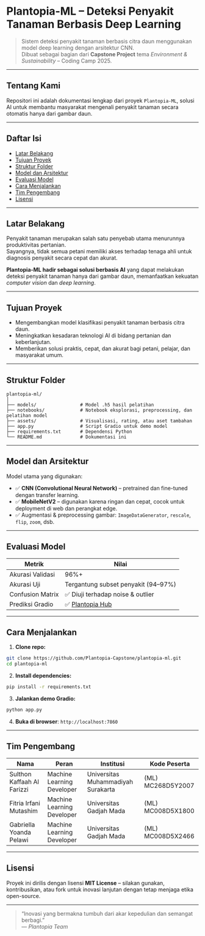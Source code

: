 # Plantopia-ML – Deteksi Penyakit Tanaman Berbasis Deep Learning

> Sistem deteksi penyakit tanaman berbasis citra daun menggunakan model deep learning dengan arsitektur CNN.  
> Dibuat sebagai bagian dari **Capstone Project** tema _Environment & Sustainability_ – Coding Camp 2025.

---

## Tentang Kami

Repositori ini adalah dokumentasi lengkap dari proyek `Plantopia-ML`, solusi AI untuk membantu masyarakat mengenali penyakit tanaman secara otomatis hanya dari gambar daun.

---

## Daftar Isi

- [Latar Belakang](#-latar-belakang)
- [Tujuan Proyek](#-tujuan-proyek)
- [Struktur Folder](#-struktur-folder)
- [Model dan Arsitektur](#-model-dan-arsitektur)
- [Evaluasi Model](#-evaluasi-model)
- [Cara Menjalankan](#-cara-menjalankan)
- [Tim Pengembang](#-tim-pengembang)
- [Lisensi](#-lisensi)

---

## Latar Belakang

Penyakit tanaman merupakan salah satu penyebab utama menurunnya produktivitas pertanian.  
Sayangnya, tidak semua petani memiliki akses terhadap tenaga ahli untuk diagnosis penyakit secara cepat dan akurat.

**Plantopia-ML hadir sebagai solusi berbasis AI** yang dapat melakukan deteksi penyakit tanaman hanya dari gambar daun, memanfaatkan kekuatan _computer vision_ dan _deep learning_.

---

## Tujuan Proyek

- Mengembangkan model klasifikasi penyakit tanaman berbasis citra daun.
- Meningkatkan kesadaran teknologi AI di bidang pertanian dan keberlanjutan.
- Memberikan solusi praktis, cepat, dan akurat bagi petani, pelajar, dan masyarakat umum.

---

## Struktur Folder

```
plantopia-ml/
│
├── models/                # Model .h5 hasil pelatihan
├── notebooks/             # Notebook eksplorasi, preprocessing, dan pelatihan model
├── assets/                # Visualisasi, rating, atau aset tambahan
├── app.py                 # Script Gradio untuk demo model
├── requirements.txt       # Dependensi Python
└── README.md              # Dokumentasi ini
```

---

## Model dan Arsitektur

Model utama yang digunakan:
- ✅ **CNN (Convolutional Neural Network)** – pretrained dan fine-tuned dengan transfer learning.
- ✅ **MobileNetV2** – digunakan karena ringan dan cepat, cocok untuk deployment di web dan perangkat edge.
- ✅ Augmentasi & preprocessing gambar: `ImageDataGenerator`, `rescale`, `flip`, `zoom`, dsb.

---

## Evaluasi Model

| Metrik            | Nilai                                |
|-------------------|--------------------------------------|
| Akurasi Validasi  | 96%+                                 |
| Akurasi Uji       | Tergantung subset penyakit (94–97%)  |
| Confusion Matrix  | ✅ Diuji terhadap noise & outlier     |
| Prediksi Gradio   | ✅ [Plantopia Hub](https://huggingface.co/spaces/sulthonkaf/plantopia-hub) |

---

## Cara Menjalankan

1. **Clone repo:**

```bash
git clone https://github.com/Plantopia-Capstone/plantopia-ml.git
cd plantopia-ml
```

2. **Install dependencies:**

```bash
pip install -r requirements.txt
```

3. **Jalankan demo Gradio:**

```bash
python app.py
```

4. **Buka di browser**: `http://localhost:7860`

---

## Tim Pengembang

| Nama                          | Peran                      | Institusi                           | Kode Peserta              |
|-------------------------------|----------------------------|-------------------------------------|---------------------------|
| Sulthon Kaffaah Al Farizzi    | Machine Learning Developer | Universitas Muhammadiyah Surakarta  | (ML) MC268D5Y2007         |
| Fitria Irfani Mutashim        | Machine Learning Developer | Universitas Gadjah Mada             | (ML) MC008D5X1800         |
| Gabriella Yoanda Pelawi       | Machine Learning Developer | Universitas Gadjah Mada             | (ML) MC008D5X2466         |

---

## Lisensi

Proyek ini dirilis dengan lisensi **MIT License** – silakan gunakan, kontribusikan, atau fork untuk inovasi lanjutan dengan tetap menjaga etika open-source.

---

> “Inovasi yang bermakna tumbuh dari akar kepedulian dan semangat berbagi.”  
> — *Plantopia Team* 
